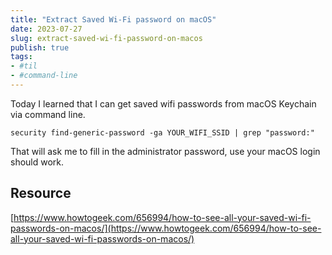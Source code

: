 ```yaml
---
title: "Extract Saved Wi-Fi password on macOS"
date: 2023-07-27
slug: extract-saved-wi-fi-password-on-macos
publish: true
tags:
- #til
- #command-line 
---
```


Today I learned that I can get saved wifi passwords from macOS Keychain via command line.

```shell
security find-generic-password -ga YOUR_WIFI_SSID | grep "password:"
```

That will ask me to fill in the administrator password, use your macOS login should work.

## Resource

[https://www.howtogeek.com/656994/how-to-see-all-your-saved-wi-fi-passwords-on-macos/](https://www.howtogeek.com/656994/how-to-see-all-your-saved-wi-fi-passwords-on-macos/)

